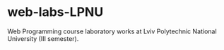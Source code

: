 # web-labs-LPNU
Web Programming course laboratory works at Lviv Polytechnic National University (III semester).
